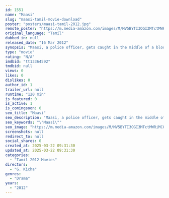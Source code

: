 ```yaml
---
id: 1551
name: "Maasi"
slug: "maasi-tamil-movie-download"
poster: "posters/maasi-tamil-2012.jpg"
remote_poster: "https://m.media-amazon.com/images/M/MV5BYTI3OGI3MTctMWRiMC00ZTBhLWE4YmMtMWU1YzU5MDMxNjgwXkEyXkFqcGc@._V1_SX300.jpg"
original_language: "Tamil"
dubbed_in: null
released_date: "16 Mar 2012"
synopsis: "Maasi, a police officer, gets caught in the middle of a bloody rivalry between two gangsters. He also loses his wife and mother in the course. He then uses wit and strength to bring them to justice."
type: "movie"
rating: "N/A"
imdbid: "tt13364592"
tmdbid: null
views: 0
likes: 0
dislikes: 0
author_id: 1
trailer_url: null
runtime: "120 min"
is_featured: 0
is_active: 1
is_comingsoon: 0
seo_title: "Maasi"
seo_description: "Maasi, a police officer, gets caught in the middle of a bloody rivalry between two gangsters. He also loses his wife and mother in the course. He then uses wit and strength to bring them to justice."
seo_keywords: "\"Maasi\""
seo_image: "https://m.media-amazon.com/images/M/MV5BYTI3OGI3MTctMWRiMC00ZTBhLWE4YmMtMWU1YzU5MDMxNjgwXkEyXkFqcGc@._V1_SX300.jpg"
screenshots: null
redirect_to: null
social_shares: 0
created_at: 2025-03-22 09:31:30
updated_at: 2025-03-22 09:31:30
categories:
  - "Tamil 2012 Movies"
directors:
  - "G. Kicha"
genres:
  - "Drama"
years:
  - "2012"
---
```

